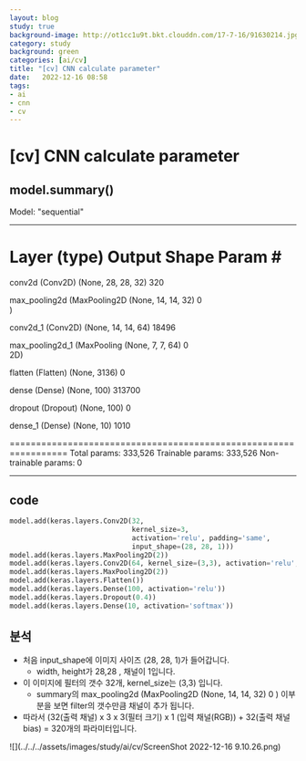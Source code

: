 ```yaml
---
layout: blog
study: true
background-image: http://ot1cc1u9t.bkt.clouddn.com/17-7-16/91630214.jpg
category: study
background: green
categories: [ai/cv]
title: "[cv] CNN calculate parameter"
date:   2022-12-16 08:58
tags:
- ai
- cnn
- cv
---
```


# [cv] CNN calculate parameter

## model.summary()

Model: "sequential"
_________________________________________________________________
 Layer (type)                Output Shape              Param #   
=================================================================
 conv2d (Conv2D)             (None, 28, 28, 32)        320       
                                                                 
 max_pooling2d (MaxPooling2D  (None, 14, 14, 32)       0         
 )                                                               
                                                                 
 conv2d_1 (Conv2D)           (None, 14, 14, 64)        18496     
                                                                 
 max_pooling2d_1 (MaxPooling  (None, 7, 7, 64)         0         
 2D)                                                             
                                                                 
 flatten (Flatten)           (None, 3136)              0         
                                                                 
 dense (Dense)               (None, 100)               313700    
                                                                 
 dropout (Dropout)           (None, 100)               0         
                                                                 
 dense_1 (Dense)             (None, 10)                1010      
                                                                 
=================================================================
Total params: 333,526
Trainable params: 333,526
Non-trainable params: 0
_________________________________________________________________

## code

```python
model.add(keras.layers.Conv2D(32,
                              kernel_size=3,
                              activation='relu', padding='same',
                              input_shape=(28, 28, 1)))
model.add(keras.layers.MaxPooling2D(2))
model.add(keras.layers.Conv2D(64, kernel_size=(3,3), activation='relu', padding='same'))
model.add(keras.layers.MaxPooling2D(2))
model.add(keras.layers.Flatten())
model.add(keras.layers.Dense(100, activation='relu'))
model.add(keras.layers.Dropout(0.4))
model.add(keras.layers.Dense(10, activation='softmax'))
```

## 분석
- 처음 input_shape에 이미지 사이즈 (28, 28, 1)가 들어갑니다.
    - width, height가 28,28 , 채널이 1입니다.
- 이 이미지에 필터의 갯수 32개, kernel_size는 (3,3) 입니다.
    - summary의 max_pooling2d (MaxPooling2D  (None, 14, 14, 32)       0 )  이부분을 보면 filter의 갯수만큼 채널이 추가 됩니다.  
- 따라서  (32(출력 채널) x 3 x 3(필터 크기) x 1 (입력 채널(RGB))  + 32(출력 채널 bias)  = 320개의 파라미터입니다.


![](../../../assets/images/study/ai/cv/ScreenShot 2022-12-16 9.10.26.png)